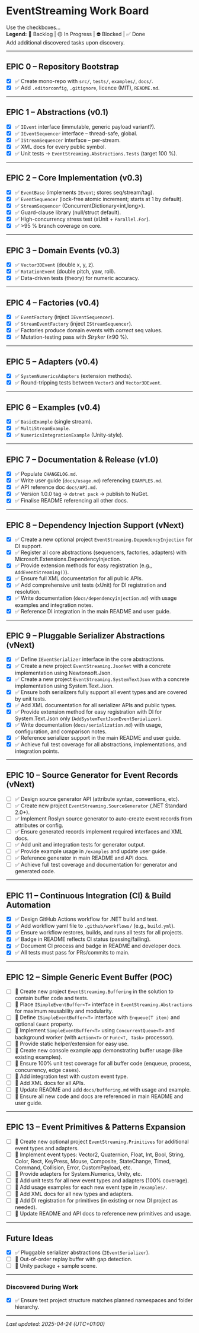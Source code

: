 # EventStreaming Work Board  
Use the checkboxes…  
**Legend:** 🔹 Backlog | 🟡 In&nbsp;Progress | ⛔️ Blocked | ✅ Done  
Add additional discovered tasks upon discovery.

---

## EPIC 0 – Repository Bootstrap

- [x] ✅ Create mono-repo with `src/`, `tests/`, `examples/`, `docs/`.  
- [x] ✅ Add `.editorconfig`, `.gitignore`, licence (MIT), `README.md`.

---

## EPIC 1 – Abstractions (v0.1)

- [x] ✅ `IEvent` interface (immutable, generic payload variant?).  
- [x] ✅ `IEventSequencer` interface – thread-safe, global.  
- [x] ✅ `IStreamSequencer` interface – per-stream.  
- [x] ✅ XML docs for every public symbol.  
- [x] ✅ Unit tests → `EventStreaming.Abstractions.Tests` (target 100 %).  

---

## EPIC 2 – Core Implementation (v0.3)

- [x] ✅ `EventBase` (implements `IEvent`; stores seq/stream/tag).  
- [x] ✅ `EventSequencer` (lock-free atomic increment; starts at 1 by default).  
- [x] ✅ `StreamSequencer` (ConcurrentDictionary\<int,long>).  
- [x] ✅ Guard-clause library (null/struct default).  
- [x] ✅ High-concurrency stress test (xUnit + `Parallel.For`).  
- [x] ✅ >95 % branch coverage on core.

---

## EPIC 3 – Domain Events (v0.3)

- [x] ✅ `Vector3DEvent` (double x, y, z).  
- [x] ✅ `RotationEvent` (double pitch, yaw, roll).  
- [x] ✅ Data-driven tests (theory) for numeric accuracy.

---

## EPIC 4 – Factories (v0.4)

- [x] ✅ `EventFactory` (inject `IEventSequencer`).  
- [x] ✅ `StreamEventFactory` (inject `IStreamSequencer`).  
- [x] ✅ Factories produce domain events with *correct* seq values.  
- [x] ✅ Mutation-testing pass with *Stryker* (≥90 %).

---

## EPIC 5 – Adapters (v0.4)

- [x] ✅ `SystemNumericsAdapters` (extension methods).  
- [x] ✅ Round-tripping tests between `Vector3` and `Vector3DEvent`.

---

## EPIC 6 – Examples (v0.4)

- [x] ✅ `BasicExample` (single stream).  
- [x] ✅ `MultiStreamExample`.  
- [x] ✅ `NumericsIntegrationExample` (Unity-style).

---

## EPIC 7 – Documentation & Release (v1.0)

- [x] ✅ Populate `CHANGELOG.md`.  
- [x] ✅ Write user guide (`docs/usage.md`) referencing `EXAMPLES.md`.  
- [x] ✅ API reference doc `docs/API.md`.  
- [x] ✅ Version 1.0.0 tag → `dotnet pack` → publish to NuGet.  
- [x] ✅ Finalise README referencing all other docs.

---

## EPIC 8 – Dependency Injection Support (vNext)

- [x] ✅ Create a new optional project `EventStreaming.DependencyInjection` for DI support.
- [x] ✅ Register all core abstractions (sequencers, factories, adapters) with Microsoft.Extensions.DependencyInjection.
- [x] ✅ Provide extension methods for easy registration (e.g., `AddEventStreaming()`).
- [x] ✅ Ensure full XML documentation for all public APIs.
- [x] ✅ Add comprehensive unit tests (xUnit) for DI registration and resolution.
- [x] ✅ Write documentation (`docs/dependencyinjection.md`) with usage examples and integration notes.
- [x] ✅ Reference DI integration in the main README and user guide.

---

## EPIC 9 – Pluggable Serializer Abstractions (vNext)

- [x] ✅ Define `IEventSerializer` interface in the core abstractions.
- [x] ✅ Create a new project `EventStreaming.JsonNet` with a concrete implementation using Newtonsoft.Json.
- [x] ✅ Create a new project `EventStreaming.SystemTextJson` with a concrete implementation using System.Text.Json.
- [x] ✅ Ensure both serializers fully support all event types and are covered by unit tests.
- [x] ✅ Add XML documentation for all serializer APIs and public types.
- [x] ✅ Provide extension method for easy registration with DI for System.Text.Json only (`AddSystemTextJsonEventSerializer`).
- [x] ✅ Write documentation (`docs/serialization.md`) with usage, configuration, and comparison notes.
- [x] ✅ Reference serializer support in the main README and user guide.
- [x] ✅ Achieve full test coverage for all abstractions, implementations, and integration points.

---

## EPIC 10 – Source Generator for Event Records (vNext)

- [ ] ✅ Design source generator API (attribute syntax, conventions, etc).
- [ ] ✅ Create new project `EventStreaming.SourceGenerator` (.NET Standard 2.0+).
- [ ] ✅ Implement Roslyn source generator to auto-create event records from attributes or config.
- [ ] ✅ Ensure generated records implement required interfaces and XML docs.
- [ ] ✅ Add unit and integration tests for generator output.
- [ ] ✅ Provide example usage in `/examples` and update user guide.
- [ ] ✅ Reference generator in main README and API docs.
- [ ] ✅ Achieve full test coverage and documentation for generator and generated code.

---

## EPIC 11 – Continuous Integration (CI) & Build Automation

- [x] ✅ Design GitHub Actions workflow for .NET build and test.
- [x] ✅ Add workflow yaml file to `.github/workflows/` (e.g., `build.yml`).
- [x] ✅ Ensure workflow restores, builds, and runs all tests for all projects.
- [x] ✅ Badge in README reflects CI status (passing/failing).
- [x] ✅ Document CI process and badge in README and developer docs.
- [x] ✅ All tests must pass for PRs/commits to main.

---

## EPIC 12 – Simple Generic Event Buffer (POC)

- [ ] 🔹 Create new project `EventStreaming.Buffering` in the solution to contain buffer code and tests.
- [ ] 🔹 Place `ISimpleEventBuffer<T>` interface in `EventStreaming.Abstractions` for maximum reusability and modularity.
- [ ] 🔹 Define `ISimpleEventBuffer<T>` interface with `Enqueue(T item)` and optional `Count` property.
- [ ] 🔹 Implement `SimpleEventBuffer<T>` using `ConcurrentQueue<T>` and background worker (with `Action<T>` or `Func<T, Task>` processor).
- [ ] 🔹 Provide static helper/extension for easy use.
- [ ] 🔹 Create new console example app demonstrating buffer usage (like existing examples).
- [ ] 🔹 Ensure 100% unit test coverage for all buffer code (enqueue, process, concurrency, edge cases).
- [ ] 🔹 Add integration test with custom event type.
- [ ] 🔹 Add XML docs for all APIs.
- [ ] 🔹 Update README and add `docs/buffering.md` with usage and example.
- [ ] 🔹 Ensure all new code and docs are referenced in main README and user guide.

---

## EPIC 13 – Event Primitives & Patterns Expansion

- [ ] 🔹 Create new optional project `EventStreaming.Primitives` for additional event types and adapters.
- [ ] 🔹 Implement event types: Vector2, Quaternion, Float, Int, Bool, String, Color, Rect, KeyPress, Mouse, Composite, StateChange, Timed, Command, Collision, Error, CustomPayload, etc.
- [ ] 🔹 Provide adapters for System.Numerics, Unity, etc.
- [ ] 🔹 Add unit tests for all new event types and adapters (100% coverage).
- [ ] 🔹 Add usage examples for each new event type in `/examples/`.
- [ ] 🔹 Add XML docs for all new types and adapters.
- [ ] 🔹 Add DI registration for primitives (in existing or new DI project as needed).
- [ ] 🔹 Update README and API docs to reference new primitives and usage.

---

## Future Ideas

- [X] ✅ Pluggable serializer abstractions (`IEventSerializer`).  
- [ ] 🔹 Out-of-order replay buffer with gap detection.  
- [ ] 🔹 Unity package + sample scene.  

---

### Discovered During Work
- [x] ✅ Ensure test project structure matches planned namespaces and folder hierarchy.

---

*Last updated: 2025-04-24 (UTC+01:00)*
